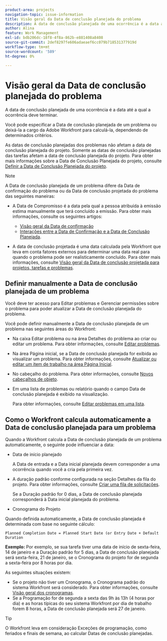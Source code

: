 ```yaml
---
product-area: projects
navigation-topic: issue-information
title: Visão geral da Data de conclusão planejada do problema
description: A data de conclusão planejada de uma ocorrência é a data até a qual a ocorrência deve terminar.
author: Alina
feature: Work Management
exl-id: bdb206dc-18f8-4f8a-862b-e881408a8408
source-git-commit: 2def8297fe606adaeaef6cc079b718531377919d
workflow-type: tm+mt
source-wordcount: '589'
ht-degree: 0%

---
```


# Visão geral da Data de conclusão planejada do problema

A data de conclusão planejada de uma ocorrência é a data até a qual a ocorrência deve terminar.

Você pode especificar a Data de conclusão planejada de um problema ou deixá-la a cargo da Adobe Workfront para calculá-la, dependendo de determinados critérios.

As datas de conclusão planejadas dos problemas não afetam a data de conclusão planejada do projeto. Somente as datas de conclusão planejadas das tarefas afetam a data de conclusão planejada do projeto. Para obter mais informações sobre a Data de Conclusão Planejada do projeto, consulte [Definir a Data de Conclusão Planejada do projeto](../../../manage-work/projects/planning-a-project/project-planned-completion-date.md).

>[!NOTE]
>
>A Data de conclusão planejada de um problema difere da Data de confirmação do problema ou da Data de conclusão projetada do problema das seguintes maneiras:
>
>* A Data de Compromisso é a data pela qual a pessoa atribuída à emissão estima manualmente que terá concluído a emissão. Para obter mais informações, consulte os seguintes artigos:
>
>   * [Visão geral da Data de confirmação](../../../manage-work/projects/updating-work-in-a-project/overview-of-commit-dates.md)
>   * [Interações entre a Data de Confirmação e a Data de Conclusão Planejada](../../../manage-work/projects/updating-work-in-a-project/interactions-between-commit-and-planned-completion-dates.md).
>
>* A data de conclusão projetada é uma data calculada pela Workfront que leva em conta fatores externos para determinar uma data real para quando o problema pode ser realisticamente concluído. Para obter mais informações, consulte [Visão geral da Data de conclusão projetada para projetos, tarefas e problemas](../../../manage-work/projects/planning-a-project/project-projected-completion-date.md).
>

## Definir manualmente a Data de conclusão planejada de um problema

Você deve ter acesso para Editar problemas e Gerenciar permissões sobre o problema para poder atualizar a Data de conclusão planejada do problema.

Você pode definir manualmente a Data de conclusão planejada de um problema nas seguintes áreas do Workfront:

* Na caixa Editar problema ou na área Detalhes do problema ao criar ou editar um problema. Para obter informações, consulte [Editar problemas](../../../manage-work/issues/manage-issues/edit-issues.md).
* Na área Página inicial, se a Data de conclusão planejada for exibida ao visualizar um problema. Para obter informações, consulte [Atualizar ou editar um item de trabalho na área Página Inicial](../../../workfront-basics/using-home/using-the-home-area/update-and-edit-work-item-home.md).
* No cabeçalho do problema. Para obter informações, consulte [Novos cabeçalhos de objeto](../../../workfront-basics/the-new-workfront-experience/new-object-headers.md).
* Em uma lista de problemas ou relatório quando o campo Data de conclusão planejada é exibido na visualização.

  Para obter informações, consulte [Editar problemas em uma lista](../../../manage-work/issues/manage-issues/edit-issues-in-a-list.md).

## Como o Workfront calcula automaticamente a Data de conclusão planejada para um problema

Quando a Workfront calcula a Data de conclusão planejada de um problema automaticamente, o seguinte pode influenciar a data:

* Data de início planejado

  A Data de entrada e a Data inicial planejada devem corresponder a uma ocorrência quando você a cria pela primeira vez.

* A duração padrão conforme configurada na seção Detalhes da fila do projeto. Para obter informações, consulte [Criar uma fila de solicitações](../../../manage-work/requests/create-and-manage-request-queues/create-request-queue.md).

  Se a Duração padrão for 0 dias, a Data de conclusão planejada corresponderá à Data inicial planejada do problema.

* Cronograma do Projeto

Quando definida automaticamente, a Data de conclusão planejada é determinada com base no seguinte cálculo:

```
Planned Completion Date = Planned Start Date (or Entry Date + Default Duration
```

**Exemplo:** Por exemplo, se sua tarefa tiver uma data de início de sexta-feira, 14 de janeiro e a Duração padrão for 5 dias, a Data de conclusão planejada será sexta-feira, 21 de janeiro, se o Cronograma do projeto for de segunda a sexta-feira por 8 horas por dia.

As seguintes situações existem:

* Se o projeto não tiver um Cronograma, o Cronograma padrão do sistema Workfront será considerado. Para obter informações, consulte [Visão geral dos cronogramas](../../../administration-and-setup/set-up-workfront/configure-timesheets-schedules/schedules-overview.md).
* Se a Programação for de segunda a sexta das 9h às 13h (4 horas por dia) e as horas típicas do seu sistema Workfront por dia de trabalho forem 8 horas, a Data de conclusão planejada será 27 de janeiro.

>[!TIP]
>
>O Workfront leva em consideração Exceções de programação, como feriados e finais de semana, ao calcular Datas de conclusão planejadas.


